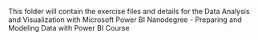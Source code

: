 This folder will contain the exercise files and details for the Data Analysis and Visualization with Microsoft Power BI Nanodegree - Preparing and Modeling Data with Power BI Course
